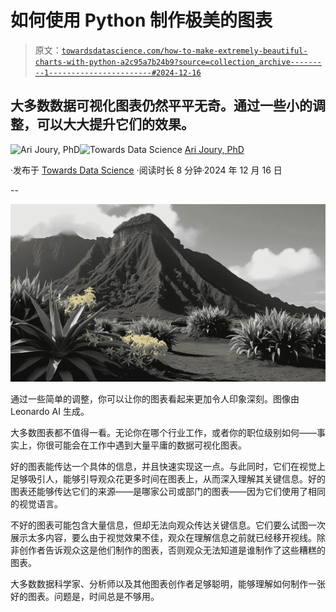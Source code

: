 # 如何使用 Python 制作极美的图表

> 原文：[`towardsdatascience.com/how-to-make-extremely-beautiful-charts-with-python-a2c95a7b24b9?source=collection_archive---------1-----------------------#2024-12-16`](https://towardsdatascience.com/how-to-make-extremely-beautiful-charts-with-python-a2c95a7b24b9?source=collection_archive---------1-----------------------#2024-12-16)

## 大多数数据可视化图表仍然平平无奇。通过一些小的调整，可以大大提升它们的效果。

[](https://arijoury.medium.com/?source=post_page---byline--a2c95a7b24b9--------------------------------)![Ari Joury, PhD](https://arijoury.medium.com/?source=post_page---byline--a2c95a7b24b9--------------------------------)[](https://towardsdatascience.com/?source=post_page---byline--a2c95a7b24b9--------------------------------)![Towards Data Science](https://towardsdatascience.com/?source=post_page---byline--a2c95a7b24b9--------------------------------) [Ari Joury, PhD](https://arijoury.medium.com/?source=post_page---byline--a2c95a7b24b9--------------------------------)

·发布于 [Towards Data Science](https://towardsdatascience.com/?source=post_page---byline--a2c95a7b24b9--------------------------------) ·阅读时长 8 分钟·2024 年 12 月 16 日

--

![](img/f64b3d99856c3b92ffebc2aab8c02563.png)

通过一些简单的调整，你可以让你的图表看起来更加令人印象深刻。图像由 Leonardo AI 生成。

大多数图表都不值得一看。无论你在哪个行业工作，或者你的职位级别如何——事实上，你很可能会在工作中遇到大量平庸的数据可视化图表。

好的图表能传达一个具体的信息，并且快速实现这一点。与此同时，它们在视觉上足够吸引人，能够引导观众花更多时间在图表上，从而深入理解其关键信息。好的图表还能够传达它们的来源——是哪家公司或部门的图表——因为它们使用了相同的视觉语言。

不好的图表可能包含大量信息，但却无法向观众传达关键信息。它们要么试图一次展示太多内容，要么由于视觉效果不佳，观众在理解信息之前就已经移开视线。除非创作者告诉观众这是他们制作的图表，否则观众无法知道是谁制作了这些糟糕的图表。

大多数数据科学家、分析师以及其他图表创作者足够聪明，能够理解如何制作一张好的图表。问题是，时间总是不够用。
